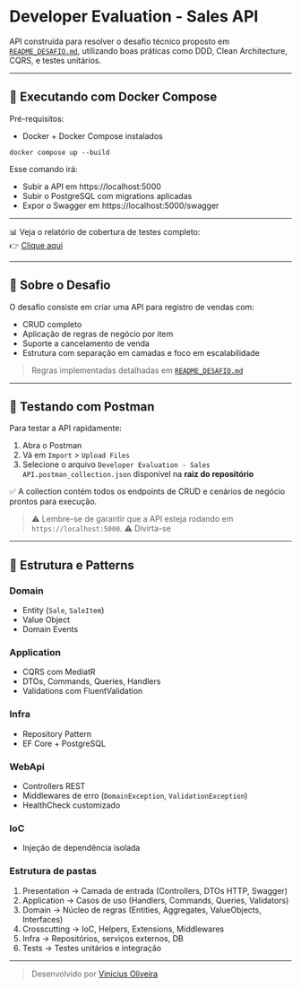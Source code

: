 # Developer Evaluation - Sales API

API construída para resolver o desafio técnico proposto em [`README_DESAFIO.md`](https://github.com/vinialexandre/abi-gth-omnia-developer-evaluation/blob/main/README_DESAFIO.md), utilizando boas práticas como DDD, Clean Architecture, CQRS, e testes unitários.

---

## 🚀 Executando com Docker Compose

Pré-requisitos:
- Docker + Docker Compose instalados

```
docker compose up --build
```

Esse comando irá:
- Subir a API em https://localhost:5000
- Subir o PostgreSQL com migrations aplicadas
- Expor o Swagger em https://localhost:5000/swagger

---

📊 Veja o relatório de cobertura de testes completo:  
👉 [Clique aqui](https://vinialexandre.github.io/abi-gth-omnia-developer-evaluation)

---

## 🧠 Sobre o Desafio

O desafio consiste em criar uma API para registro de vendas com:
- CRUD completo
- Aplicação de regras de negócio por item
- Suporte a cancelamento de venda
- Estrutura com separação em camadas e foco em escalabilidade

> Regras implementadas detalhadas em [`README_DESAFIO.md`](../README_DESAFIO.md)

---

## 📮 Testando com Postman

Para testar a API rapidamente:

1. Abra o Postman
2. Vá em `Import` > `Upload Files`
3. Selecione o arquivo `Developer Evaluation - Sales API.postman_collection.json` disponível na **raiz do repositório**

✅ A collection contém todos os endpoints de CRUD e cenários de negócio prontos para execução.

> ⚠️ Lembre-se de garantir que a API esteja rodando em `https://localhost:5000`.
> ⚠️ Divirta-se

---

## 🧱 Estrutura e Patterns

### Domain
- Entity (`Sale`, `SaleItem`)
- Value Object
- Domain Events

### Application
- CQRS com MediatR
- DTOs, Commands, Queries, Handlers
- Validations com FluentValidation

### Infra
- Repository Pattern
- EF Core + PostgreSQL

### WebApi
- Controllers REST
- Middlewares de erro (`DomainException`, `ValidationException`)
- HealthCheck customizado

### IoC
- Injeção de dependência isolada


### Estrutura de pastas
1. Presentation     → Camada de entrada (Controllers, DTOs HTTP, Swagger)
2. Application      → Casos de uso (Handlers, Commands, Queries, Validators)
3. Domain           → Núcleo de regras (Entities, Aggregates, ValueObjects, Interfaces)
4. Crosscutting     → IoC, Helpers, Extensions, Middlewares
5. Infra            → Repositórios, serviços externos, DB
6. Tests            → Testes unitários e integração


---

> Desenvolvido por [Vinicius Oliveira](https://github.com/vinialexandre)